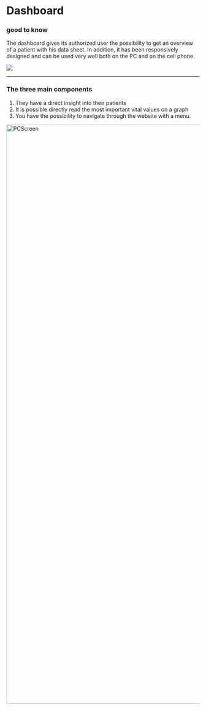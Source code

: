 # Dashboard

### good to know ###

The dashboard gives its authorized user the possibility to get an overview of a patient with his data sheet. In addition, it has been responsively designed and can be used very well both on the PC and on the cell phone.

<img src="PCScreen.png">

---

### The three main components ###

1. They have a direct insight into their patients
2. It is possible directly read the most important vital values on a graph
3. You have the possibility to navigate through the website with a menu.
<img width="1510" alt="PCScreen" src="https://user-images.githubusercontent.com/78021255/198868222-e9828b71-9e62-4af2-ade3-d122c42c2208.png">
